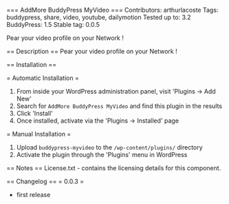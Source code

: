 === AddMore BuddyPress MyVideo ===
Contributors: arthurlacoste
Tags: buddypress, share, video, youtube, dailymotion
Tested up to: 3.2
BuddyPress: 1.5
Stable tag: 0.0.5

Pear your video profile on your Network !

== Description ==
Pear your video profile on your Network !

== Installation ==

= Automatic Installation =

1. From inside your WordPress administration panel, visit 'Plugins -> Add New'
2. Search for `AddMore BuddyPress MyVideo` and find this plugin in the results
3. Click 'Install'
4. Once installed, activate via the 'Plugins -> Installed' page

= Manual Installation =

1. Upload `buddypress-myvideo` to the `/wp-content/plugins/` directory
2. Activate the plugin through the 'Plugins' menu in WordPress


== Notes ==
License.txt - contains the licensing details for this component.

== Changelog ==
= 0.0.3 =
* first release